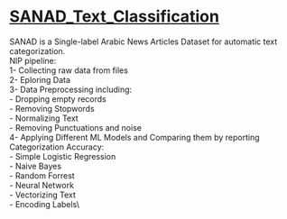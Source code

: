 # [SANAD_Text_Classification](https://www.kaggle.com/datasets/haithemhermessi/sanad-dataset)
SANAD is a Single-label Arabic News Articles Dataset for automatic text categorization.\
NlP pipeline:\
  1- Collecting raw data from files\
  2- Eploring Data\
  3- Data Preprocessing including:\
    - Dropping empty records\
    - Removing Stopwords\
    - Normalizing Text\
    - Removing Punctuations and noise\
  4- Applying Different ML Models and Comparing them by reporting Categorization Accuracy:\
    - Simple Logistic Regression\
    - Naive Bayes\
    - Random Forrest\
    - Neural Network\
    - Vectorizing Text\
    - Encoding Labels\
    
